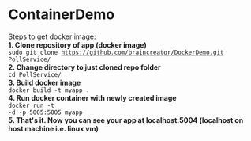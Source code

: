 # ContainerDemo
Steps to get docker image:</br>
<b>1. Clone repository of app (docker image)</b></br>
<code>sudo git clone https://github.com/braincreator/DockerDemo.git PollService/</code></br>
<b>2. Change directory to just cloned repo folder</b></br>
<code>cd PollService/</code></br>
<b>3. Build docker image</b></br>
<code>docker build -t myapp .</code></br>
<b>4. Run docker container with newly created image</b></br>
<code>docker run -t -d -p 5005:5005 myapp</code></br>
<b>5. That's it. Now you can see your app at localhost:5004 (localhost on host machine i.e. linux vm)</b>
